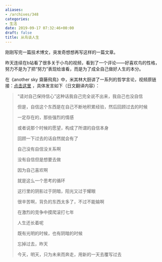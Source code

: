 ```yaml
---
aliases:
- /archives/348
categories:
- 生活
date: 2019-09-17 07:32:46+00:00
draft: false
title: 从鸟谈人生
---
```


刚刚写完一篇技术博文，突发奇想想再写这样的一篇文章。

昨天连续在b站看了很多关于小鸟的视频，看到了一个评论——好喜欢鸟的性格，努力不是为了把“努力”表现给谁看，而是为了成全自己做好人生的本分。

在《another sky 齋藤飛鳥》中，米其林大厨讲了一系列的哲学言论，视频原链接：[点击这里](https://www.bilibili.com/video/av45823507) ，具体发言如下（日文翻译内容）：

> “请对自己保持信心”这种话我自己完全说不出来，我自己也没自信
> 
> 但是，自信这个东西是在自己不断地积累经验，然后回顾过去的时候
> 
> 一定存在的，那些强烈的情感
> 
> 或者说那个时候的愿望，构成了所谓的自信本身
> 
> 回顾一下过去的话自然就会有了
> 
> 自己没有自信没关系啊
> 
> 没有自信但是想要去做
> 
> 因为自己喜欢啊
> 
> 就是这么一个思考的循环
> 
> 这行里的阴影过于阴暗，阳光又过于耀眼
> 
> 很辛苦啊，背负的东西太多了，不过不能输啊
> 
> 在激烈的竞争中摸爬滚打七年
> 
> 人生还长着呢
> 
> 既有光明的时候，也有阴暗的时候
> 
> 忘掉过去，昨天
> 
> 今天，明天，只为未来而奔走，用新的一天去覆写过去
